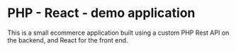 # PHP - React - demo application #

This is a small ecommerce application built using a custom PHP Rest API on the backend, and React for the front end.